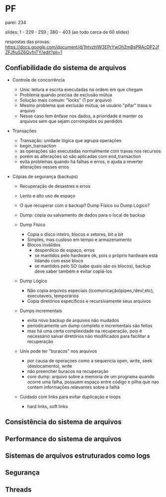# PF

parei: 234

slides: 1 - 229 - 259 ; 380 - 403 (ao todo cerca de 60 slides)

respostas das provas: https://docs.google.com/document/d/1htvzhlW3EPrYwOh2mBsPRAcDP2JfZFJfiu5Z6QvfnTY/edit?pli=1

## Confiabilidade do sistema de arquivos

- Controle de concorrência
    - Unix: leitura e escrita executadas na ordem em que chegam
    - Problema quando precisa de exclusão mútua
    - Solução mais comum: "locks" (1 por arquivo)
    - Mesmo problema que exclusão mútua, se usuário "pifar" trava o arquivo
    - Nesse caso tem ênfase nos dados, a prioridade é manter os arquivos sem que sejam corrompidos ou perdidos

- Transações
    - Transação: unidade lógica que agrupa operações
    - begin_transaction
    - as operações são executadas normalmente com travas nos recursos
    - porém as alterações só são aplicadas com end_transaction
    - evita problemas quando há falhas e erros, e ajuda a reverter alterações nesses erros

- Cópias de segurança (backups)
    - Recuperação de desastres e erros
    - Lento e alto uso de espaço
    - O que recuperar com o backup? Dump Físico ou Dump Lógico?
    - Dump: cópia ou salvamento de dados para o local de backup

    - Dump Físico
        - Copia o disco inteiro, blocos e setores, bit a bit
        - Simples, mas custoso em tempo e armazenamento
        - Blocos inválidos
            - desperdício de espaço, erros
            - se mantidos pelo hardware ok, pois o próprio hardware está lidando com esse bloco
            - se mantidos pelo SO (sabe quais são os blocos), backup deve saber também e evitar copiá-los
        
    - Dump Lógico
        - Não copia arquivos especiais ((comunicação)pipes,/dev/,etc), executaveis, temporários
        - Copia diretórios específicos e recursivamente seus arquivos

    - Dumps incrementais
        - evita novo backup de arquivos não mudados
        - periodicamente um dump completo e incrementais são feitos
        - mas há uma certa complexidade na recuperação, pois é necessário salvar diretórios não modificados para facilitar a recuperação

    - Unix pode ter "buracos" nos arquivos
        - por causa de operaçoes como a sequencia open, write, seek (deslocamento), write
        - não preencher buracos na recuperação
        - core dump: arquivo sobre a memoria de um programa quando ocorre uma falha, possuem espaço entre código e pilha que nao contem informações relevantes sobre a falha

    - Cuidado com links para evitar duplicação e loops
        - hard links, soft links

## Consistência do sistema de arquivos

## Performance do sistema de arquivos

## Sistemas de arquivos estruturados como logs

## Segurança

## Threads

